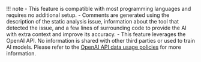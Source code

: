 !!! note
    -   This feature is compatible with most programming languages and requires no additional setup.
    -   Comments are generated using the description of the static analysis issue, information about the tool that detected the issue, and a few lines of surrounding code to provide the AI with extra context and improve its accuracy.
    -   This feature leverages the OpenAI API. No information is shared with other third parties or used to train AI models. Please refer to the [OpenAI API data usage policies](https://openai.com/policies/api-data-usage-policies) for more information.

